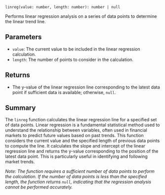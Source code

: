 `linreg(value: number, length: number): number | null`

Performs linear regression analysis on a series of data points to determine the linear trend line.

## Parameters

- `value`: The current value to be included in the linear regression calculation.
- `length`: The number of points to consider in the calculation.

## Returns

- The y-value of the linear regression line corresponding to the latest data point if sufficient data is available; otherwise, `null`.

## Summary

The `linreg` function calculates the linear regression line for a specified set of data points. Linear regression is a fundamental statistical method used to understand the relationship between variables, often used in financial markets to predict future values based on past trends. This function considers the current value and the specified length of previous data points to compute the line. It calculates the slope and intercept of the linear regression line and returns the y-value corresponding to the position of the latest data point. This is particularly useful in identifying and following market trends.

*Note: The function requires a sufficient number of data points to perform the calculation. If the number of data points is less than the specified length, the function returns `null`, indicating that the regression analysis cannot be performed accurately.*
